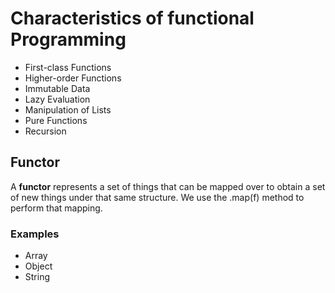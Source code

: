 # Characteristics of functional Programming

- First-class Functions
- Higher-order Functions
- Immutable Data
- Lazy Evaluation
- Manipulation of Lists
- Pure Functions
- Recursion

## Functor

A **functor** represents a set of things that can be mapped over to obtain a set of new things under that same structure.
We use the .map(f) method to perform that mapping.

### Examples

- Array
- Object
- String
